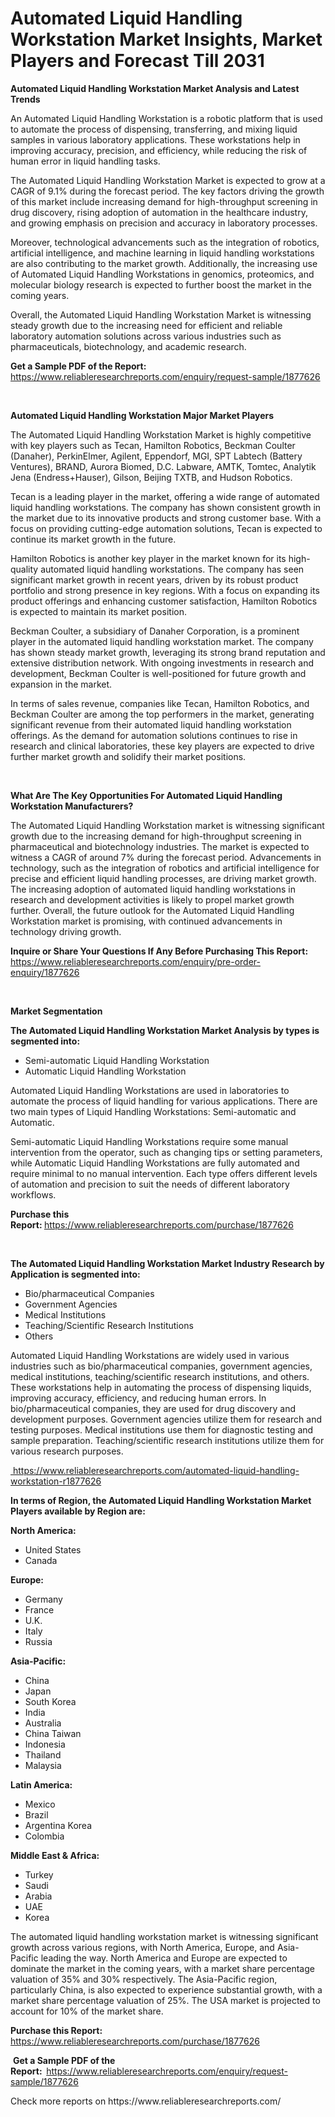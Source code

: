 <p><h1>Automated Liquid Handling Workstation Market Insights, Market Players and Forecast Till 2031</h1></p><p><strong>Automated Liquid Handling Workstation Market Analysis and Latest Trends</strong></p>
<p><p>An Automated Liquid Handling Workstation is a robotic platform that is used to automate the process of dispensing, transferring, and mixing liquid samples in various laboratory applications. These workstations help in improving accuracy, precision, and efficiency, while reducing the risk of human error in liquid handling tasks.</p><p>The Automated Liquid Handling Workstation Market is expected to grow at a CAGR of 9.1% during the forecast period. The key factors driving the growth of this market include increasing demand for high-throughput screening in drug discovery, rising adoption of automation in the healthcare industry, and growing emphasis on precision and accuracy in laboratory processes.</p><p>Moreover, technological advancements such as the integration of robotics, artificial intelligence, and machine learning in liquid handling workstations are also contributing to the market growth. Additionally, the increasing use of Automated Liquid Handling Workstations in genomics, proteomics, and molecular biology research is expected to further boost the market in the coming years.</p><p>Overall, the Automated Liquid Handling Workstation Market is witnessing steady growth due to the increasing need for efficient and reliable laboratory automation solutions across various industries such as pharmaceuticals, biotechnology, and academic research.</p></p>
<p><strong>Get a Sample PDF of the Report:&nbsp;</strong> <a href="https://www.reliableresearchreports.com/enquiry/request-sample/1877626">https://www.reliableresearchreports.com/enquiry/request-sample/1877626</a></p>
<p>&nbsp;</p>
<p><strong>Automated Liquid Handling Workstation Major Market Players</strong></p>
<p><p>The Automated Liquid Handling Workstation Market is highly competitive with key players such as Tecan, Hamilton Robotics, Beckman Coulter (Danaher), PerkinElmer, Agilent, Eppendorf, MGI, SPT Labtech (Battery Ventures), BRAND, Aurora Biomed, D.C. Labware, AMTK, Tomtec, Analytik Jena (Endress+Hauser), Gilson, Beijing TXTB, and Hudson Robotics.</p><p>Tecan is a leading player in the market, offering a wide range of automated liquid handling workstations. The company has shown consistent growth in the market due to its innovative products and strong customer base. With a focus on providing cutting-edge automation solutions, Tecan is expected to continue its market growth in the future.</p><p>Hamilton Robotics is another key player in the market known for its high-quality automated liquid handling workstations. The company has seen significant market growth in recent years, driven by its robust product portfolio and strong presence in key regions. With a focus on expanding its product offerings and enhancing customer satisfaction, Hamilton Robotics is expected to maintain its market position.</p><p>Beckman Coulter, a subsidiary of Danaher Corporation, is a prominent player in the automated liquid handling workstation market. The company has shown steady market growth, leveraging its strong brand reputation and extensive distribution network. With ongoing investments in research and development, Beckman Coulter is well-positioned for future growth and expansion in the market.</p><p>In terms of sales revenue, companies like Tecan, Hamilton Robotics, and Beckman Coulter are among the top performers in the market, generating significant revenue from their automated liquid handling workstation offerings. As the demand for automation solutions continues to rise in research and clinical laboratories, these key players are expected to drive further market growth and solidify their market positions.</p></p>
<p>&nbsp;</p>
<p><strong>What Are The Key Opportunities For Automated Liquid Handling Workstation Manufacturers?</strong></p>
<p><p>The Automated Liquid Handling Workstation market is witnessing significant growth due to the increasing demand for high-throughput screening in pharmaceutical and biotechnology industries. The market is expected to witness a CAGR of around 7% during the forecast period. Advancements in technology, such as the integration of robotics and artificial intelligence for precise and efficient liquid handling processes, are driving market growth. The increasing adoption of automated liquid handling workstations in research and development activities is likely to propel market growth further. Overall, the future outlook for the Automated Liquid Handling Workstation market is promising, with continued advancements in technology driving growth.</p></p>
<p><strong>Inquire or Share Your Questions If Any Before Purchasing This Report:</strong> <a href="https://www.reliableresearchreports.com/enquiry/pre-order-enquiry/1877626">https://www.reliableresearchreports.com/enquiry/pre-order-enquiry/1877626</a></p>
<p>&nbsp;</p>
<p><strong>Market Segmentation</strong></p>
<p><strong>The Automated Liquid Handling Workstation Market Analysis by types is segmented into:</strong></p>
<p><ul><li>Semi-automatic Liquid Handling Workstation</li><li>Automatic Liquid Handling Workstation</li></ul></p>
<p><p>Automated Liquid Handling Workstations are used in laboratories to automate the process of liquid handling for various applications. There are two main types of Liquid Handling Workstations: Semi-automatic and Automatic. </p><p>Semi-automatic Liquid Handling Workstations require some manual intervention from the operator, such as changing tips or setting parameters, while Automatic Liquid Handling Workstations are fully automated and require minimal to no manual intervention. Each type offers different levels of automation and precision to suit the needs of different laboratory workflows.</p></p>
<p><strong>Purchase this Report:&nbsp;</strong><a href="https://www.reliableresearchreports.com/purchase/1877626">https://www.reliableresearchreports.com/purchase/1877626</a></p>
<p>&nbsp;</p>
<p><strong>The Automated Liquid Handling Workstation Market Industry Research by Application is segmented into:</strong></p>
<p><ul><li>Bio/pharmaceutical Companies</li><li>Government Agencies</li><li>Medical Institutions</li><li>Teaching/Scientific Research Institutions</li><li>Others</li></ul></p>
<p><p>Automated Liquid Handling Workstations are widely used in various industries such as bio/pharmaceutical companies, government agencies, medical institutions, teaching/scientific research institutions, and others. These workstations help in automating the process of dispensing liquids, improving accuracy, efficiency, and reducing human errors. In bio/pharmaceutical companies, they are used for drug discovery and development purposes. Government agencies utilize them for research and testing purposes. Medical institutions use them for diagnostic testing and sample preparation. Teaching/scientific research institutions utilize them for various research purposes.</p></p>
<p><a href="https://www.reliableresearchreports.com/automated-liquid-handling-workstation-r1877626">&nbsp;https://www.reliableresearchreports.com/automated-liquid-handling-workstation-r1877626</a></p>
<p><strong>In terms of Region, the Automated Liquid Handling Workstation Market Players available by Region are:</strong></p>
<p>
    <p> <strong> North America: </strong>
        <ul>
            <li>United States</li>
            <li>Canada</li>
        </ul>
        </p> 
    <p> <strong> Europe: </strong>
        <ul>
            <li>Germany</li>
            <li>France</li>
            <li>U.K.</li>
            <li>Italy</li>
            <li>Russia</li>
        </ul>
        </p> 
    <p> <strong> Asia-Pacific: </strong>
        <ul>
            <li>China</li>
            <li>Japan</li>
            <li>South Korea</li>
            <li>India</li>
            <li>Australia</li>
            <li>China Taiwan</li>
            <li>Indonesia</li>
            <li>Thailand</li>
            <li>Malaysia</li>
        </ul>
        </p> 
    <p> <strong> Latin America: </strong>
        <ul>
            <li>Mexico</li>
            <li>Brazil</li>
            <li>Argentina Korea</li>
            <li>Colombia</li>
        </ul>
        </p> 
    <p> <strong> Middle East & Africa: </strong>
        <ul>
            <li>Turkey</li>
            <li>Saudi</li>
            <li>Arabia</li>
            <li>UAE</li>
            <li>Korea</li>
        </ul>
    </p>
    </p>
<p><p>The automated liquid handling workstation market is witnessing significant growth across various regions, with North America, Europe, and Asia-Pacific leading the way. North America and Europe are expected to dominate the market in the coming years, with a market share percentage valuation of 35% and 30% respectively. The Asia-Pacific region, particularly China, is also expected to experience substantial growth, with a market share percentage valuation of 25%. The USA market is projected to account for 10% of the market share.</p></p>
<p><strong>Purchase this Report: </strong><a href="https://www.reliableresearchreports.com/purchase/1877626">https://www.reliableresearchreports.com/purchase/1877626</a></p>
<p>&nbsp;<strong>Get a Sample PDF of the Report:&nbsp;&nbsp;</strong><a href="https://www.reliableresearchreports.com/enquiry/request-sample/1877626">https://www.reliableresearchreports.com/enquiry/request-sample/1877626</a></p>
<p><strong></strong></p>
<p>Check more reports on https://www.reliableresearchreports.com/</p>
